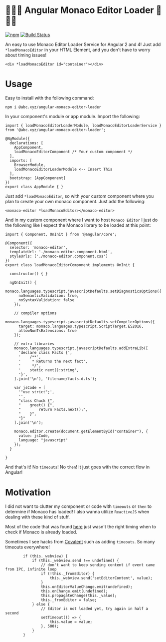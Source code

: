 # 🎉🎉🎉 Angular Monaco Editor Loader 🎉🎉🎉
[![npm](https://img.shields.io/badge/awesome-∞-brightgreen.svg)](https://www.npmjs.com/package/@abc.xyz/angular-monaco-editor-loader)
[![Build Status](https://travis-ci.org/leolorenzoluis/xyz.MonacoEditorLoader.svg?branch=master)](https://travis-ci.org/leolorenzoluis/xyz.MonacoEditorLoader)

An easy to use Monaco Editor Loader Service for Angular 2 and 4! Just add `*loadMonacoEditor` in your HTML Element, and you don't have to worry about timing issues!

```
<div *loadMonacoEditor id="container"></div> 
```

# Usage

Easy to install with the following command:
 
```
npm i @abc.xyz/angular-monaco-editor-loader
```

In your component's module or app module. Import the following:

```
import { loadMonacoEditorLoaderModule, loadMonacoEditorLoaderService } from '@abc.xyz/angular-monaco-editor-loader';

@NgModule({
  declarations: [
    AppComponent,
    loadMonacoEditorComponent /* Your custom component */
  ],
  imports: [
    BrowserModule,
    loadMonacoEditorLoaderModule <-- Insert This
  ],
  bootstrap: [AppComponent]
})
export class AppModule { }

```
Just add `*loadMonacoEditor`, so with your custom component where you plan to create your own monaco component. Just add the following:

```
<monaco-editor *loadMonacoEditor></monaco-editor>
```

And in my custom component where I want to host `Monaco Editor` I just do the following like I expect the Monaco library to be loaded at this point:

```
import { Component, OnInit } from '@angular/core';

@Component({
  selector: 'monaco-editor',
  templateUrl: './monaco-editor.component.html',
  styleUrls: ['./monaco-editor.component.css']
})
export class loadMonacoEditorComponent implements OnInit {

  constructor() { }

  ngOnInit() {
    monaco.languages.typescript.javascriptDefaults.setDiagnosticsOptions({
      noSemanticValidation: true,
      noSyntaxValidation: false
    });

    // compiler options
    monaco.languages.typescript.javascriptDefaults.setCompilerOptions({
      target: monaco.languages.typescript.ScriptTarget.ES2016,
      allowNonTsExtensions: true
    });

    // extra libraries
    monaco.languages.typescript.javascriptDefaults.addExtraLib([
      'declare class Facts {',
      '    /**',
      '     * Returns the next fact',
      '     */',
      '    static next():string',
      '}',
    ].join('\n'), 'filename/facts.d.ts');

    var jsCode = [
      '"use strict";',
      '',
      "class Chuck {",
      "    greet() {",
      "        return Facts.next();",
      "    }",
      "}"
    ].join('\n');

    monaco.editor.create(document.getElementById("container"), {
      value: jsCode,
      language: "javascript"
    });
  }

}
```

And that's it! No `timeouts`! No `then`! It just goes with the correct flow in Angular!

# Motivation

I did not want to clutter my component or code with `timeouts` or `then` to determine if Monaco has loaded! I also wanna utilize `ReactiveJS` when dealing with these kind of stuff.

Most of the code that was found [here](https://github.com/Microsoft/monaco-editor/issues/18) just wasn't the right timing when to check if Monaco is already loaded. 

Sometimes I see hacks from [Covalent](https://github.com/Teradata/covalent-code-editor/blob/develop/src/platform/code-editor/code-editor.component.ts) such as adding `timeouts`. So many timeouts everywhere!

```
        if (this._webview) {
            if (this._webview.send !== undefined) {
                // don't want to keep sending content if event came from IPC, infinite loop
                if (!this._fromEditor) {
                    this._webview.send('setEditorContent', value);
                }
                this.onEditorValueChange.emit(undefined);
                this.onChange.emit(undefined);
                this.propagateChange(this._value);
                this._fromEditor = false;
            } else {
                // Editor is not loaded yet, try again in half a second
                setTimeout(() => {
                    this.value = value;
                }, 500);
            }
        }
```


